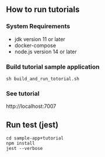 ## How to run tutorials

### System Requirements
* jdk version 11 or later
* docker-compose
* node.js version 14 or later

### Build tutorial sample application
```
sh build_and_run_totorial.sh
```

### See tutorial
http://localhost:7007


## Run test (jest)
```
cd sample-app+tutorial
npm install
jest --verbose
```
